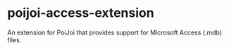 # poijoi-access-extension

An extension for PoiJoi that provides support for Microsoft Access (.mdb) files.
